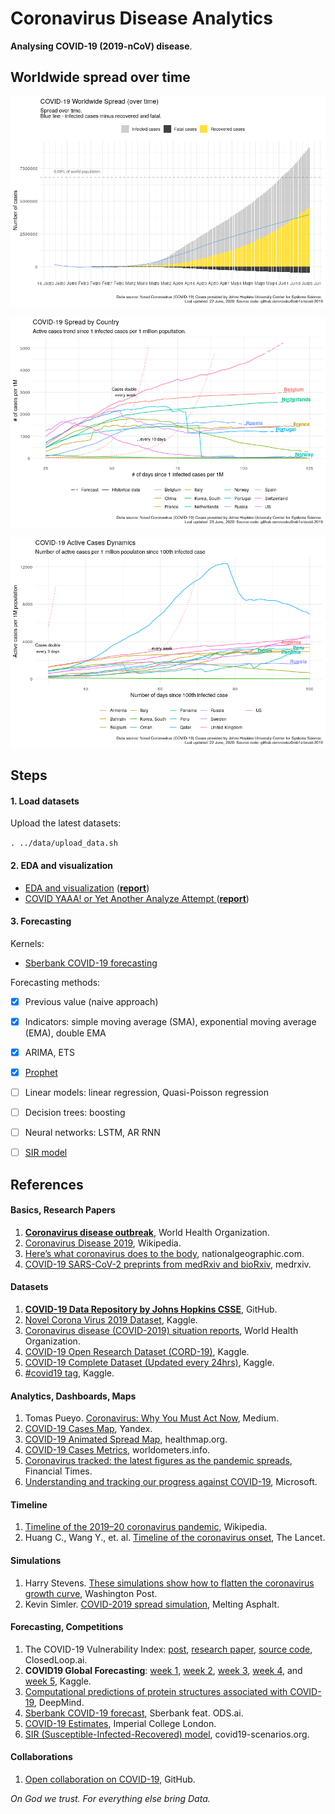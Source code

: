 # Coronavirus Disease Analytics

**Analysing COVID-19 (2019-nCoV) disease**.


## Worldwide spread over time


![worldwide spread over time](src/covid-19-eda_files/figure-gfm/worldwide_spread_over_time-1.png)

![infected by countries prediction](src/covid-19-yaaa_files/figure-gfm/infected_by_countries_pred-1.png)

![active cases dynamics](src/covid-19-eda_files/figure-gfm/active-cases-dynamics-1.png)


## Steps


#### 1. Load datasets

Upload the latest datasets:

`. ../data/upload_data.sh`


#### 2. EDA and visualization

- [EDA and visualization](src/covid-19-eda.Rmd) (**[report](src/covid-19-eda.md)**)
- [COVID YAAA! or Yet Another Analyze Attempt ](src/covid-19-yaaa.Rmd) (**[report](src/covid-19-yaaa.md)**)


#### 3. Forecasting

Kernels:

- [Sberbank COVID-19 forecasting](src/sberbank-covid-forecasting.R) 

Forecasting methods:

- [x] Previous value (naive approach)
- [x] Indicators: simple moving average (SMA), exponential moving average (EMA), double EMA
- [x] ARIMA, ETS
- [x] [Prophet](https://facebook.github.io/prophet/) 
- [ ] Linear models: linear regression, Quasi-Poisson regression 
- [ ] Decision trees: boosting
- [ ] Neural networks: LSTM, AR RNN
- [ ] [SIR model](https://www.kaggle.com/jordimas/differential-evolution-to-fit-covid-19-sir-model)



## References


#### Basics, Research Papers

1. [**Coronavirus disease outbreak**](https://www.who.int/emergencies/diseases/novel-coronavirus-2019/), World Health Organization.
1. [Coronavirus Disease 2019](https://en.wikipedia.org/wiki/Coronavirus_disease_2019), Wikipedia.
1. [Here’s what coronavirus does to the body](https://www.nationalgeographic.com/science/2020/02/here-is-what-coronavirus-does-to-the-body/), nationalgeographic.com.
1. [COVID-19 SARS-CoV-2 preprints from medRxiv and bioRxiv](https://connect.medrxiv.org/relate/content/181), medrxiv.


#### Datasets

1. [**COVID-19 Data Repository by Johns Hopkins CSSE**](https://github.com/CSSEGISandData/COVID-19), GitHub.
1. [Novel Corona Virus 2019 Dataset](https://www.kaggle.com/sudalairajkumar/novel-corona-virus-2019-dataset), Kaggle.
1. [Coronavirus disease (COVID-2019) situation reports](https://www.who.int/emergencies/diseases/novel-coronavirus-2019/situation-reports), World Health Organization.
1. [COVID-19 Open Research Dataset (CORD-19)](https://www.kaggle.com/allen-institute-for-ai/CORD-19-research-challenge), Kaggle.
1. [COVID-19 Complete Dataset (Updated every 24hrs)](https://www.kaggle.com/imdevskp/corona-virus-report), Kaggle.
1. [#covid19 tag](https://www.kaggle.com/tags/covid19), Kaggle.


#### Analytics, Dashboards, Maps

1. Tomas Pueyo. [Coronavirus: Why You Must Act Now](https://medium.com/@tomaspueyo/coronavirus-act-today-or-people-will-die-f4d3d9cd99ca), Medium.
1. [COVID-19 Cases Map](https://yandex.ru/web-maps/covid19), Yandex.
1. [COVID-19 Animated Spread Map](https://www.healthmap.org/covid-19/), healthmap.org.
1. [COVID-19 Cases Metrics](https://www.worldometers.info/coronavirus/), worldometers.info.
1. [Coronavirus tracked: the latest figures as the pandemic spreads](https://www.ft.com/coronavirus-latest), Financial Times.
1. [Understanding and tracking our progress against COVID-19](https://app.powerbi.com/view?r=eyJrIjoiM2Q1M2YxMmMtYzBkMC00YWI0LWE2ODMtZGFhZmM4OTNiYzcxIiwidCI6ImMxMzZlZWMwLWZlOTItNDVlMC1iZWFlLTQ2OTg0OTczZTIzMiIsImMiOjF9), Microsoft.


#### Timeline

1. [Timeline of the 2019–20 coronavirus pandemic](https://en.wikipedia.org/wiki/Timeline_of_the_2019%E2%80%9320_coronavirus_pandemic), Wikipedia.
2. Huang C., Wang Y., et. al. [Timeline of the coronavirus onset](https://els-jbs-prod-cdn.literatumonline.com/pb/assets/raw/Lancet/infographics/coronavirus/Coronavirus_MedianTimeline_Infographic-1584612208650.jpg), The Lancet.


#### Simulations

1. Harry Stevens. [These simulations show how to flatten the coronavirus growth curve](https://www.washingtonpost.com/graphics/2020/world/corona-simulator/), Washington Post.
1. Kevin Simler. [COVID-2019 spread simulation](https://www.meltingasphalt.com/interactive/outbreak/), Melting Asphalt.


#### Forecasting, Competitions

1. The COVID-19 Vulnerability Index: [post](https://closedloop.ai/open-source-data-science-to-fight-covid-19-corona-virus/), [research paper](https://arxiv.org/abs/2003.07347), [source code](https://github.com/closedloop-ai/cv19index), ClosedLoop.ai.
1. **COVID19 Global Forecasting**: [week 1](https://www.kaggle.com/c/covid19-global-forecasting-week-1), [week 2](https://www.kaggle.com/c/covid19-global-forecasting-week-2), [week 3](https://www.kaggle.com/c/covid19-global-forecasting-week-3), [week 4](https://www.kaggle.com/c/covid19-global-forecasting-week-4), and [week 5](https://www.kaggle.com/c/covid19-global-forecasting-week-5), Kaggle. 
1. [Computational predictions of protein structures associated with COVID-19](https://deepmind.com/research/open-source/computational-predictions-of-protein-structures-associated-with-COVID-19), DeepMind.
1. [Sberbank COVID-19 forecast](https://ods.ai/competitions/sberbank-covid19-forecast), Sberbank feat. ODS.ai.
1. [COVID-19 Estimates](https://imperialcollegelondon.github.io/covid19estimates/#/), Imperial College London.
1. [SIR (Susceptible-Infected-Recovered) model](https://covid19-scenarios.org/), covid19-scenarios.org.


#### Collaborations

1. [Open collaboration on COVID-19](https://github.blog/2020-03-23-open-collaboration-on-covid-19/), GitHub.



*On God we trust. For everything else bring Data.*
